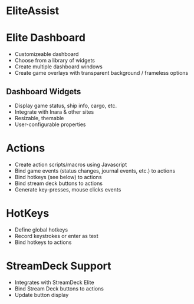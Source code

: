 # EliteAssist

# Elite Dashboard

* Customizeable dashboard
* Choose from a library of widgets
* Create multiple dashboard windows
* Create game overlays with transparent background / frameless options

## Dashboard Widgets

* Display game status, ship info, cargo, etc.
* Integrate with Inara & other sites
* Resizable, themable
* User-configurable properties

# Actions

* Create action scripts/macros using Javascript
* Bind game events (status changes, journal events, etc.) to actions
* Bind hotkeys (see below) to actions
* Bind stream deck buttons to actions
* Generate key-presses, mouse clicks events

# HotKeys

* Define global hotkeys
* Record keystrokes or enter as text
* Bind hotkeys to actions

# StreamDeck Support

* Integrates with StreamDeck Elite
* Bind Stream Deck buttons to actions
* Update button display
